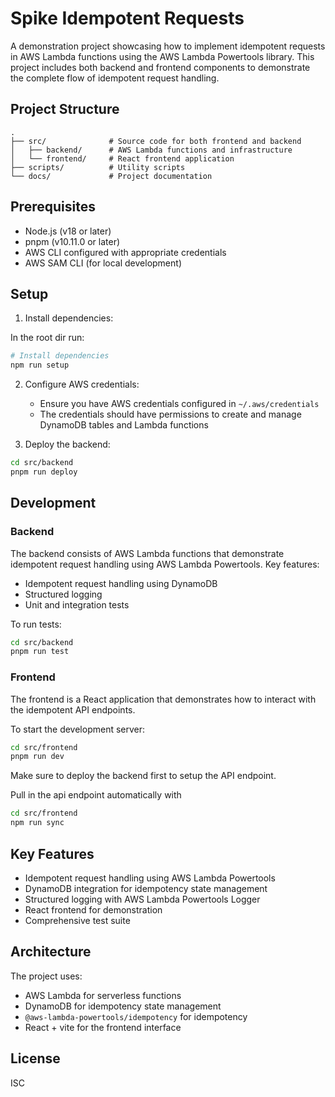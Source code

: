 # Spike Idempotent Requests

A demonstration project showcasing how to implement idempotent requests in AWS Lambda functions using the AWS Lambda Powertools library. This project includes both backend and frontend components to demonstrate the complete flow of idempotent request handling.

## Project Structure

```
.
├── src/              # Source code for both frontend and backend
│   ├── backend/      # AWS Lambda functions and infrastructure
│   └── frontend/     # React frontend application
├── scripts/          # Utility scripts
└── docs/             # Project documentation
```

## Prerequisites

- Node.js (v18 or later)
- pnpm (v10.11.0 or later)
- AWS CLI configured with appropriate credentials
- AWS SAM CLI (for local development)

## Setup

1. Install dependencies:

In the root dir run:

```bash
# Install dependencies
npm run setup
```

2. Configure AWS credentials:
   - Ensure you have AWS credentials configured in `~/.aws/credentials`
   - The credentials should have permissions to create and manage DynamoDB tables and Lambda functions

3. Deploy the backend:

```bash
cd src/backend
pnpm run deploy
```

## Development

### Backend

The backend consists of AWS Lambda functions that demonstrate idempotent request handling using AWS Lambda Powertools. Key features:

- Idempotent request handling using DynamoDB
- Structured logging
- Unit and integration tests

To run tests:

```bash
cd src/backend
pnpm run test
```

### Frontend

The frontend is a React application that demonstrates how to interact with the idempotent API endpoints.

To start the development server:

```bash
cd src/frontend
pnpm run dev
```

Make sure to deploy the backend first to setup the API endpoint.

Pull in the api endpoint automatically with

```bash
cd src/frontend
npm run sync
```

## Key Features

- Idempotent request handling using AWS Lambda Powertools
- DynamoDB integration for idempotency state management
- Structured logging with AWS Lambda Powertools Logger
- React frontend for demonstration
- Comprehensive test suite

## Architecture

The project uses:
- AWS Lambda for serverless functions
- DynamoDB for idempotency state management
- `@aws-lambda-powertools/idempotency` for idempotency
- React + vite for the frontend interface

## License

ISC 